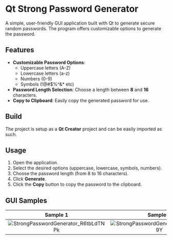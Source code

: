 # Qt Strong Password Generator

A simple, user-friendly GUI application built with Qt to generate secure random passwords. The program offers customizable options to generate the password.

## Features

- **Customizable Password Options**:
  - Uppercase letters (A-Z)
  - Lowercase letters (a-z)
  - Numbers (0-9)
  - Symbols (!@#$%^&* etc)
- **Password Length Selection**: Choose a length between **8** and **16** characters.
- **Copy to Clipboard**: Easily copy the generated password for use.

## Build

The project is setup as a **Qt Creator** project and can be easily imported as such.

## Usage

1. Open the application.
2. Select the desired options (uppercase, lowercase, symbols, numbers).
3. Choose the password length (from 8 to 16 characters).
4. Click **Generate**.
5. Click the **Copy** button to copy the password to the clipboard.


## GUI Samples
Sample 1            |  Sample 2
:-------------------------:|:-------------------------:
![StrongPasswordGenerator_R6tbLdTNPk](https://github.com/user-attachments/assets/737a34be-9aca-47b4-93ef-a975169525dd)  | ![StrongPasswordGenerator_LLZ012xg9Y](https://github.com/user-attachments/assets/4cf45cbb-c934-4b21-ad4b-bb71ed2e07c2)

